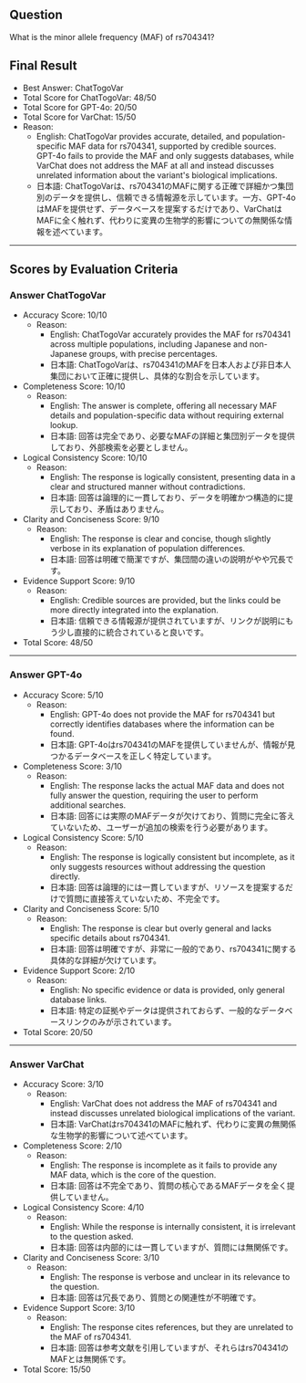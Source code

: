 ## Question

What is the minor allele frequency (MAF) of rs704341?

## Final Result

- Best Answer: ChatTogoVar
- Total Score for ChatTogoVar: 48/50
- Total Score for GPT-4o: 20/50
- Total Score for VarChat: 15/50
- Reason:
  - English: ChatTogoVar provides accurate, detailed, and population-specific MAF data for rs704341, supported by credible sources. GPT-4o fails to provide the MAF and only suggests databases, while VarChat does not address the MAF at all and instead discusses unrelated information about the variant's biological implications.
  - 日本語: ChatTogoVarは、rs704341のMAFに関する正確で詳細かつ集団別のデータを提供し、信頼できる情報源を示しています。一方、GPT-4oはMAFを提供せず、データベースを提案するだけであり、VarChatはMAFに全く触れず、代わりに変異の生物学的影響についての無関係な情報を述べています。

---

## Scores by Evaluation Criteria

### Answer ChatTogoVar
- Accuracy Score: 10/10
  - Reason: 
    - English: ChatTogoVar accurately provides the MAF for rs704341 across multiple populations, including Japanese and non-Japanese groups, with precise percentages.
    - 日本語: ChatTogoVarは、rs704341のMAFを日本人および非日本人集団において正確に提供し、具体的な割合を示しています。
- Completeness Score: 10/10
  - Reason: 
    - English: The answer is complete, offering all necessary MAF details and population-specific data without requiring external lookup.
    - 日本語: 回答は完全であり、必要なMAFの詳細と集団別データを提供しており、外部検索を必要としません。
- Logical Consistency Score: 10/10
  - Reason: 
    - English: The response is logically consistent, presenting data in a clear and structured manner without contradictions.
    - 日本語: 回答は論理的に一貫しており、データを明確かつ構造的に提示しており、矛盾はありません。
- Clarity and Conciseness Score: 9/10
  - Reason: 
    - English: The response is clear and concise, though slightly verbose in its explanation of population differences.
    - 日本語: 回答は明確で簡潔ですが、集団間の違いの説明がやや冗長です。
- Evidence Support Score: 9/10
  - Reason: 
    - English: Credible sources are provided, but the links could be more directly integrated into the explanation.
    - 日本語: 信頼できる情報源が提供されていますが、リンクが説明にもう少し直接的に統合されていると良いです。
- Total Score: 48/50

---

### Answer GPT-4o
- Accuracy Score: 5/10
  - Reason: 
    - English: GPT-4o does not provide the MAF for rs704341 but correctly identifies databases where the information can be found.
    - 日本語: GPT-4oはrs704341のMAFを提供していませんが、情報が見つかるデータベースを正しく特定しています。
- Completeness Score: 3/10
  - Reason: 
    - English: The response lacks the actual MAF data and does not fully answer the question, requiring the user to perform additional searches.
    - 日本語: 回答には実際のMAFデータが欠けており、質問に完全に答えていないため、ユーザーが追加の検索を行う必要があります。
- Logical Consistency Score: 5/10
  - Reason: 
    - English: The response is logically consistent but incomplete, as it only suggests resources without addressing the question directly.
    - 日本語: 回答は論理的には一貫していますが、リソースを提案するだけで質問に直接答えていないため、不完全です。
- Clarity and Conciseness Score: 5/10
  - Reason: 
    - English: The response is clear but overly general and lacks specific details about rs704341.
    - 日本語: 回答は明確ですが、非常に一般的であり、rs704341に関する具体的な詳細が欠けています。
- Evidence Support Score: 2/10
  - Reason: 
    - English: No specific evidence or data is provided, only general database links.
    - 日本語: 特定の証拠やデータは提供されておらず、一般的なデータベースリンクのみが示されています。
- Total Score: 20/50

---

### Answer VarChat
- Accuracy Score: 3/10
  - Reason: 
    - English: VarChat does not address the MAF of rs704341 and instead discusses unrelated biological implications of the variant.
    - 日本語: VarChatはrs704341のMAFに触れず、代わりに変異の無関係な生物学的影響について述べています。
- Completeness Score: 2/10
  - Reason: 
    - English: The response is incomplete as it fails to provide any MAF data, which is the core of the question.
    - 日本語: 回答は不完全であり、質問の核心であるMAFデータを全く提供していません。
- Logical Consistency Score: 4/10
  - Reason: 
    - English: While the response is internally consistent, it is irrelevant to the question asked.
    - 日本語: 回答は内部的には一貫していますが、質問には無関係です。
- Clarity and Conciseness Score: 3/10
  - Reason: 
    - English: The response is verbose and unclear in its relevance to the question.
    - 日本語: 回答は冗長であり、質問との関連性が不明確です。
- Evidence Support Score: 3/10
  - Reason: 
    - English: The response cites references, but they are unrelated to the MAF of rs704341.
    - 日本語: 回答は参考文献を引用していますが、それらはrs704341のMAFとは無関係です。
- Total Score: 15/50